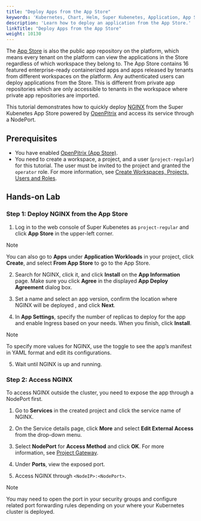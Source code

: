 ```yaml
---
title: "Deploy Apps from the App Store"
keywords: 'Kubernetes, Chart, Helm, Super Kubenetes, Application, App Store'
description: 'Learn how to deploy an application from the App Store.'
linkTitle: "Deploy Apps from the App Store"
weight: 10130
---
```


The [App Store](../../../application-store/) is also the public app repository on the platform, which means every tenant on the platform can view the applications in the Store regardless of which workspace they belong to. The App Store contains 16 featured enterprise-ready containerized apps and apps released by tenants from different workspaces on the platform. Any authenticated users can deploy applications from the Store. This is different from private app repositories which are only accessible to tenants in the workspace where private app repositories are imported.

This tutorial demonstrates how to quickly deploy [NGINX](https://www.nginx.com/) from the Super Kubenetes App Store powered by [OpenPitrix](https://github.com/openpitrix/openpitrix) and access its service through a NodePort.

## Prerequisites

- You have enabled [OpenPitrix (App Store)](../../../pluggable-components/app-store/).
- You need to create a workspace, a project, and a user (`project-regular`) for this tutorial. The user must be invited to the project and granted the `operator` role. For more information, see [Create Workspaces, Projects, Users and Roles](../../../quick-start/create-workspace-and-project/).

## Hands-on Lab

### Step 1: Deploy NGINX from the App Store

1. Log in to the web console of Super Kubenetes as `project-regular` and click <b>App Store</b> in the upper-left corner.

  <div className="notices note">
    <p>Note</p>
    <div>
      You can also go to <b>Apps</b> under <b>Application Workloads</b> in your project, click <b>Create</b>, and select <b>From App Store</b> to go to the App Store.
    </div>
  </div>

2. Search for NGINX, click it, and click <b>Install</b> on the <b>App Information</b> page. Make sure you click <b>Agree</b> in the displayed <b>App Deploy Agreement</b> dialog box.

3. Set a name and select an app version, confirm the location where NGINX will be deployed , and click <b>Next</b>.

4. In <b>App Settings</b>, specify the number of replicas to deploy for the app and enable Ingress based on your needs. When you finish, click <b>Install</b>.

  <div className="notices note">
    <p>Note</p>
    <div>
      To specify more values for NGINX, use the toggle to see the app’s manifest in YAML format and edit its configurations. 
    </div>
  </div>
   
5. Wait until NGINX is up and running.

### Step 2: Access NGINX

To access NGINX outside the cluster, you need to expose the app through a NodePort first.

1. Go to <b>Services</b> in the created project and click the service name of NGINX.

2. On the Service details page, click <b>More</b> and select <b>Edit External Access</b> from the drop-down menu.

3. Select <b>NodePort</b> for <b>Access Method</b> and click <b>OK</b>. For more information, see [Project Gateway](../../../project-administration/project-gateway/).

4. Under <b>Ports</b>, view the exposed port.

5. Access NGINX through `<NodeIP>:<NodePort>`.

  <div className="notices note">
    <p>Note</p>
    <div>
      You may need to open the port in your security groups and configure related port forwarding rules depending on your where your Kubernetes cluster is deployed.
    </div>
  </div>